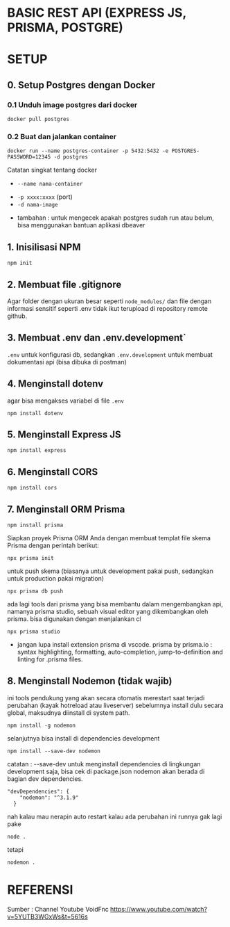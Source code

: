 # BASIC REST API (EXPRESS JS, PRISMA, POSTGRE)

# SETUP
## 0. Setup Postgres dengan Docker
### 0.1 Unduh image postgres dari docker
``` 
docker pull postgres 
```
### 0.2 Buat dan jalankan container
```
docker run --name postgres-container -p 5432:5432 -e POSTGRES-PASSWORD=12345 -d postgres
```  
Catatan singkat tentang docker
* `--name nama-container`
- `-p xxxx:xxxx` (port)
- `-d nama-image`

* tambahan : untuk mengecek apakah postgres sudah run atau belum, bisa menggunakan bantuan aplikasi dbeaver

## 1. Inisilisasi NPM
```npm init```

## 2. Membuat file .gitignore
Agar folder dengan ukuran besar seperti `node_modules/` dan file dengan informasi sensitif seperti .env tidak ikut terupload di repository remote github.

## 3. Membuat .env dan .env.development`
`.env` untuk konfigurasi db, sedangkan `.env.development` untuk membuat dokumentasi api (bisa dibuka di postman)

## 4. Menginstall dotenv
agar bisa mengakses variabel di file `.env`
```
npm install dotenv
```

## 5. Menginstall Express JS
```
npm install express
```

## 6. Menginstall CORS
```
npm install cors
```

## 7. Menginstall ORM Prisma
```
npm install prisma
```
Siapkan proyek Prisma ORM Anda dengan membuat templat file skema Prisma dengan perintah berikut:
```
npx prisma init
```
untuk push skema (biasanya untuk development pakai push, sedangkan untuk production pakai migration)
```
npx prisma db push
```
ada lagi tools dari prisma yang bisa membantu dalam mengembangkan api, namanya prisma studio, sebuah visual editor yang dikembangkan oleh prisma. bisa digunakan dengan menjalankan cl
```
npx prisma studio
```
* jangan lupa install extension prisma di vscode.
prisma by prisma.io : syntax highlighting, formatting, auto-completion, jump-to-definition and linting for .prisma files.

## 8. Menginstall Nodemon (tidak wajib)
ini tools pendukung yang akan secara otomatis merestart saat terjadi perubahan (kayak hotreload atau liveserver)
sebelumnya install dulu secara global, maksudnya diinstall di system path.

```
npm install -g nodemon
```
selanjutnya bisa install di dependencies development
``` 
npm install --save-dev nodemon
```
catatan : --save-dev untuk menginstall dependencies di lingkungan development saja, bisa cek di package.json nodemon akan berada di bagian dev dependencies.
```
"devDependencies": {
    "nodemon": "^3.1.9"
  }
```
nah kalau mau nerapin auto restart kalau ada perubahan ini runnya gak lagi pake
```
node .
```
tetapi
```
nodemon .
```

# REFERENSI
Sumber : Channel Youtube VoidFnc
https://www.youtube.com/watch?v=5YUTB3WGxWs&t=5616s

